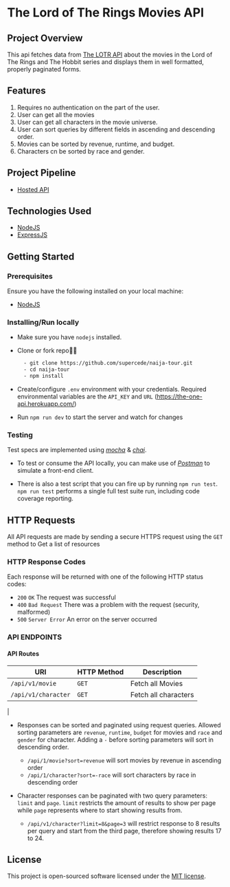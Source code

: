 # The Lord of The Rings Movies API

## Project Overview

This api fetches data from [The LOTR API](https://the-one-api.herokuapp.com/) about the movies in the Lord of The Rings and The Hobbit series and displays them in well formatted, properly paginated forms.

## Features

1. Requires no authentication on the part of the user.
2. User can get all the movies
3. User can get all characters in the movie universe.
4. User can sort queries by different fields in ascending and descending order.
5. Movies can be sorted by revenue, runtime, and budget.
6. Characters cn be sorted by race and gender.

## Project Pipeline
- [Hosted API]()

## Technologies Used

- [NodeJS](https://nodejs.org/en/download/)
- [ExpressJS](https://expressjs.com/)

## Getting Started

### Prerequisites

Ensure you have the following installed on your local machine:

- [NodeJS](https://nodejs.org/en/download/)

### Installing/Run locally

- Make sure you have `nodejs` installed.

- Clone or fork repo🤷‍♂

  ```bash
    - git clone https://github.com/supercede/naija-tour.git
    - cd naija-tour
    - npm install
  ```

- Create/configure `.env` environment with your credentials. Required environmental variables are the `API_KEY` and `URL` (https://the-one-api.herokuapp.com/)

- Run `npm run dev` to start the server and watch for changes

### Testing

Test specs are implemented using [_mocha_](https://mochajs.org) & [_chai_](https://chiajs.com).

- To test or consume the API locally, you can make use of [_Postman_](https://www.getpostman.com) to simulate a front-end client.

- There is also a test script that you can fire up by running `npm run test`. `npm run test` performs a single full test suite run, including code coverage reporting.

## HTTP Requests

All API requests are made by sending a secure HTTPS request using  the `GET` method to Get a list of resources

### HTTP Response Codes

Each response will be returned with one of the following HTTP status codes:

- `200` `OK` The request was successful
- `400` `Bad Request` There was a problem with the request (security, malformed)
- `500` `Server Error` An error on the server occurred

### API ENDPOINTS

#### API Routes

| URI                                                     | HTTP Method | Description                               |
| ------------------------------------------------------- | ----------- | ----------------------------------------- |
| <code>/api/v1/movie</code>                              | `GET`       | Fetch all Movies                           |
| <code>/api/v1/character</code>                      | `GET`       | Fetch all characters              |
| 

+ Responses can be sorted and paginated using request queries. Allowed sorting parameters are `revenue`, `runtime`, `budget` for movies and `race` and `gender` for character. Adding a `-` before sorting parameters will sort in descending order.
  - <code>/api/1/movie?sort=revenue</code> will sort movies by revenue in ascending order
  - <code>/api/1/character?sort=-race</code> will sort characters by race in descending order

+ Character responses can be paginated with two query parameters: `limit` and `page`. `limit` restricts the amount of results to show per page while `page` represents where to start showing results from.
  - <code>/api/v1/character?limit=8&page=3</code> will restrict response to 8 results per query and start from the third page, therefore showing results 17 to 24.


## License

This project is open-sourced software licensed under the [MIT license](https://opensource.org/licenses/MIT).
